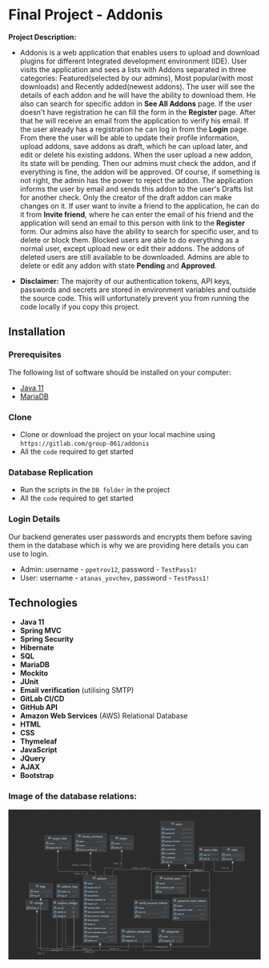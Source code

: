 # Final Project - Addonis

**Project Description:**
- Addonis is a web application that enables users to upload and download plugins for different Integrated development environment (IDE). User visits the application and sees a
  lists with Addons separated in three categories: Featured(selected by our admins), Most popular(with most downloads) and Recently added(newest addons).
  The user will see the details of each addon and he will have the ability to download them. He also can search for specific addon in **See All Addons** page.
  If the user doesn't have registration he can fill the form in the **Register** page. After that he will receive an email from the application to verify his email.
  If the user already has a registration he can log in from the **Login** page. From there the user will be able to update their profile information, upload addons, save addons as draft, 
  which he can upload later, and edit or delete his existing addons. When the user upload a new addon, its state will be pending. Then our admins must check
  the addon, and if everything is fine, the addon will be approved. Of course, if something is not right, the admin has the power to reject the addon.
  The application informs the user by email and sends this addon to the user's Drafts list for another check. Only the creator of the draft addon can make changes on it.
  If user want to invite a friend to the application, he can do it from **Invite friend**, where he can enter the email of his friend and the application will send an email to this person 
  with link to the **Register** form.
  Our admins also have the ability to search for specific user, and to delete or block them. Blocked users are able to do everything as a normal user, except upload new or edit their addons.
  The addons of deleted users are still available to be downloaded. Admins are able to delete or edit any addon with state **Pending** and **Approved**.

- **Disclaimer:** The majority of our authentication tokens, API keys, passwords and secrets are stored in environment variables
  and outside the source code. This will unfortunately prevent you from running the code locally if you copy this project.

## Installation

### Prerequisites
The following list of software should be installed on your computer:
- [Java 11](https://www.oracle.com/java/technologies/javase/jdk11-archive-downloads.html)
- [MariaDB](https://mariadb.org/)

### Clone
- Clone or download the project on your local machine using `https://gitlab.com/group-061/addonis`
- All the `code` required to get started

### Database Replication
- Run the scripts in the `DB folder` in the project
- All the `code` required to get started


### Login Details
Our backend generates user passwords and encrypts them before saving them in the database
which is why we are providing here details you can use to login.

- Admin: username - `ppetrov12`,  password - `TestPass1!`
- User: username - `atanas_yovchev`,  password - `TestPass1!`

## Technologies

- **Java 11**
- **Spring MVC**
- **Spring Security**
- **Hibernate**
- **SQL**
- **MariaDB**
- **Mockito**
- **JUnit**
- **Email verification** (utilising SMTP)
- **GitLab CI/CD**
- **GitHub API**
- **Amazon Web Services** (AWS) Relational Database
- **HTML**
- **CSS**
- **Thymeleaf**
- **JavaScript**
- **JQuery**
- **AJAX**
- **Bootstrap**

### **Image of the database relations:**
![Database.png](db/db_diagram.jpg)
